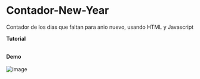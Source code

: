 # Contador-New-Year
Contador de los dias que faltan para anio nuevo, usando HTML y Javascript

**Tutorial**
<br/><br/>

**Demo**
<br/><br/>
![image](https://drive.google.com/uc?export=view&id=1_7Go_HB5Ou5ikeIuSKEKr-o4vdVI0D-i)
